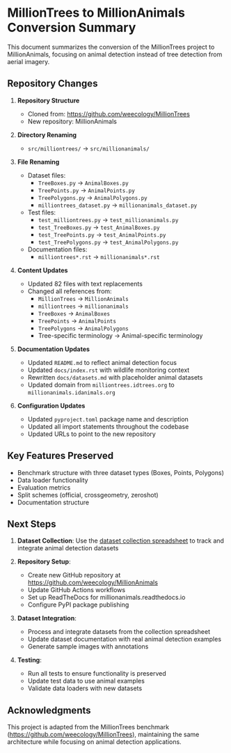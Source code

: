 # MillionTrees to MillionAnimals Conversion Summary

This document summarizes the conversion of the MillionTrees project to MillionAnimals, focusing on animal detection instead of tree detection from aerial imagery.

## Repository Changes

1. **Repository Structure**
   - Cloned from: https://github.com/weecology/MillionTrees
   - New repository: MillionAnimals

2. **Directory Renaming**
   - `src/milliontrees/` → `src/millionanimals/`

3. **File Renaming**
   - Dataset files:
     - `TreeBoxes.py` → `AnimalBoxes.py`
     - `TreePoints.py` → `AnimalPoints.py`
     - `TreePolygons.py` → `AnimalPolygons.py`
     - `milliontrees_dataset.py` → `millionanimals_dataset.py`
   - Test files:
     - `test_milliontrees.py` → `test_millionanimals.py`
     - `test_TreeBoxes.py` → `test_AnimalBoxes.py`
     - `test_TreePoints.py` → `test_AnimalPoints.py`
     - `test_TreePolygons.py` → `test_AnimalPolygons.py`
   - Documentation files:
     - `milliontrees*.rst` → `millionanimals*.rst`

4. **Content Updates**
   - Updated 82 files with text replacements
   - Changed all references from:
     - `MillionTrees` → `MillionAnimals`
     - `milliontrees` → `millionanimals`
     - `TreeBoxes` → `AnimalBoxes`
     - `TreePoints` → `AnimalPoints`
     - `TreePolygons` → `AnimalPolygons`
     - Tree-specific terminology → Animal-specific terminology

5. **Documentation Updates**
   - Updated `README.md` to reflect animal detection focus
   - Updated `docs/index.rst` with wildlife monitoring context
   - Rewritten `docs/datasets.md` with placeholder animal datasets
   - Updated domain from `milliontrees.idtrees.org` to `millionanimals.idanimals.org`

6. **Configuration Updates**
   - Updated `pyproject.toml` package name and description
   - Updated all import statements throughout the codebase
   - Updated URLs to point to the new repository

## Key Features Preserved

- Benchmark structure with three dataset types (Boxes, Points, Polygons)
- Data loader functionality
- Evaluation metrics
- Split schemes (official, crossgeometry, zeroshot)
- Documentation structure

## Next Steps

1. **Dataset Collection**: Use the [dataset collection spreadsheet](https://docs.google.com/spreadsheets/d/12D3BnlE1car_CzngrwoPG7uySKoaKweYkneEBkgrRKw/edit?usp=sharing) to track and integrate animal detection datasets

2. **Repository Setup**:
   - Create new GitHub repository at https://github.com/weecology/MillionAnimals
   - Update GitHub Actions workflows
   - Set up ReadTheDocs for millionanimals.readthedocs.io
   - Configure PyPI package publishing

3. **Dataset Integration**:
   - Process and integrate datasets from the collection spreadsheet
   - Update dataset documentation with real animal detection examples
   - Generate sample images with annotations

4. **Testing**:
   - Run all tests to ensure functionality is preserved
   - Update test data to use animal examples
   - Validate data loaders with new datasets

## Acknowledgments

This project is adapted from the MillionTrees benchmark (https://github.com/weecology/MillionTrees), maintaining the same architecture while focusing on animal detection applications.